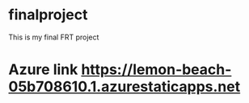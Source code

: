 # finalproject
This is my final FRT project
# Azure link  https://lemon-beach-05b708610.1.azurestaticapps.net
